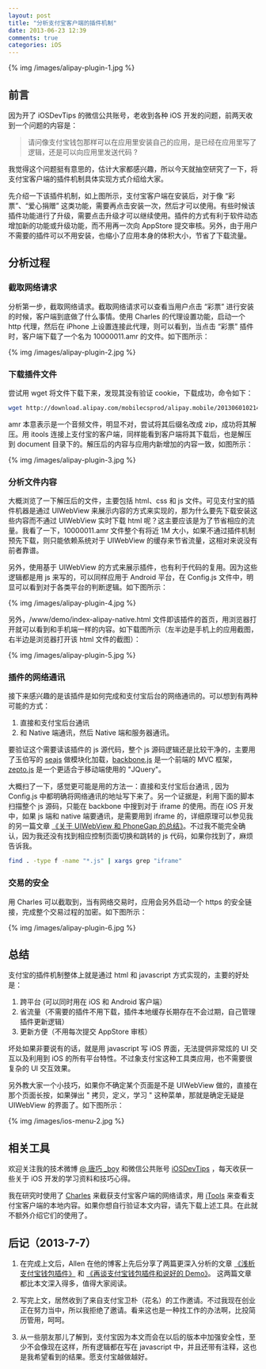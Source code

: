 ```yaml
---
layout: post
title: "分析支付宝客户端的插件机制"
date: 2013-06-23 12:39
comments: true
categories: iOS
---
```


{% img /images/alipay-plugin-1.jpg %}

## 前言

因为开了 iOSDevTips 的微信公共账号，老收到各种 iOS 开发的问题，前两天收到一个问题的内容是：

>请问像支付宝钱包那样可以在应用里安装自己的应用，是已经在应用里写了逻辑，还是可以向应用里发送代码 ?

我觉得这个问题挺有意思的，估计大家都感兴趣，所以今天就抽空研究了一下，将支付宝客户端的插件机制具体实现方式介绍给大家。

先介绍一下该插件机制，如上图所示，支付宝客户端在安装后，对于像 “彩票”、“爱心捐赠” 这类功能，需要再点击安装一次，然后才可以使用。有些时候该插件功能进行了升级，需要点击升级才可以继续使用。插件的方式有利于软件动态增加新的功能或升级功能，而不用再一次向 AppStore 提交审核。另外，由于用户不需要的插件可以不用安装，也缩小了应用本身的体积大小，节省了下载流量。

<!-- more -->

## 分析过程

### 截取网络请求

分析第一步，截取网络请求。截取网络请求可以查看当用户点击 “彩票” 进行安装的时候，客户端到底做了什么事情。使用 Charles 的代理设置功能，启动一个 http 代理，然后在 iPhone 上设置连接此代理，则可以看到，当点击 “彩票” 插件时，客户端下载了一个名为 10000011.amr 的文件。如下图所示：

{% img /images/alipay-plugin-2.jpg %}

###  下载插件文件

尝试用 wget 将文件下载下来，发现其没有验证 cookie，下载成功，命令如下：

``` bash
wget http://download.alipay.com/mobilecsprod/alipay.mobile/20130601021432806/xlarge/10000011.amr
```

amr 本意表示是一个音频文件，明显不对，尝试将其后缀名改成 zip，成功将其解压。用 itools 连接上支付宝的客户端，同样能看到客户端将其下载后，也是解压到 document 目录下的。解压后的内容与应用内新增加的内容一致，如图所示：

{% img /images/alipay-plugin-3.jpg %}

### 分析文件内容

大概浏览了一下解压后的文件，主要包括 html、css 和 js 文件。可见支付宝的插件机器是通过 UIWebView 来展示内容的方式来实现的，那为什么要先下载安装这些内容而不通过 UIWebView 实时下载 html 呢？这主要应该是为了节省相应的流量。我看了一下，10000011.amr 文件整个有将近 1M 大小，如果不通过插件机制预先下载，则只能依赖系统对于 UIWebView 的缓存来节省流量，这相对来说没有前者靠谱。

另外，使用基于 UIWebView 的方式来展示插件，也有利于代码的复用。因为这些逻辑都是用 js 来写的，可以同样应用于 Android 平台，在 Config.js 文件中，明显可以看到对于各类平台的判断逻辑。如下图所示：

{% img /images/alipay-plugin-4.jpg %}

另外，/www/demo/index-alipay-native.html 文件即该插件的首页，用浏览器打开就可以看到和手机端一样的内容。如下载图所示（左半边是手机上的应用截图，右半边是浏览器打开该 html 文件的截图）：

{% img /images/alipay-plugin-5.jpg %}

### 插件的网络通讯

接下来感兴趣的是该插件是如何完成和支付宝后台的网络通讯的。可以想到有两种可能的方式：

 1. 直接和支付宝后台通讯
 2. 和 Native 端通讯，然后 Native 端和服务器通讯。

要验证这个需要读该插件的 js 源代码，整个 js 源码逻辑还是比较干净的，主要用了玉伯写的 [seajs](http://seajs.org/docs/) 做模块化加载，[backbone.js](http://backbonejs.org/) 是一个前端的 MVC 框架，[zepto.js](http://zeptojs.com/) 是一个更适合于移动端使用的 "JQuery"。

大概扫了一下，感觉更可能是用的方法一：直接和支付宝后台通讯 , 因为 Config.js 中都明确将网络通讯的地址写下来了。另一个证据是，利用下面的脚本扫描整个 js 源码，只能在 backbone 中搜到对于 iframe 的使用。而在 iOS 开发中，如果 js 端和 native 端要通讯，是需要用到 iframe 的，详细原理可以参见我的另一篇文章 [《关于 UIWebView 和 PhoneGap 的总结》](http://blog.devtang.com/blog/2012/03/24/talk-about-uiwebview-and-phonegap/)。不过我不能完全确认，因为我还没有找到相应控制页面切换和跳转的 js 代码，如果你找到了，麻烦告诉我。

``` bash
find . -type f -name "*.js" | xargs grep "iframe"
```

### 交易的安全

用 Charles 可以截取到，当有网络交易时，应用会另外启动一个 https 的安全链接，完成整个交易过程的加密。如下图所示：

{% img /images/alipay-plugin-6.jpg %}

## 总结

支付宝的插件机制整体上就是通过 html 和 javascript 方式实现的，主要的好处是：

 1. 跨平台 (可以同时用在 iOS 和 Android 客户端）
 2. 省流量（不需要的插件不用下载，插件本地缓存长期存在不会过期，自己管理插件更新逻辑）
 3. 更新方便（不用每次提交 AppStore 审核）

坏处如果非要说有的话，就是用 javascript 写 iOS 界面，无法提供非常炫的 UI 交互以及利用到 iOS 的所有平台特性。不过象支付宝这种工具类应用，也不需要很复杂的 UI 交互效果。

另外教大家一个小技巧，如果你不确定某个页面是不是 UIWebView 做的，直接在那个页面长按，如果弹出 " 拷贝，定义，学习 " 这种菜单，那就是确定无疑是 UIWebView 的界面了。如下图所示：

{% img /images/ios-menu-2.jpg %}

## 相关工具

欢迎关注我的技术微博 [@ 唐巧 _boy](http://weibo.com/tangqiaoboy) 和微信公共账号 [iOSDevTips](http://chuansong.me/account/iosDevTips) ，每天收获一些关于 iOS 开发的学习资料和技巧心得。

我在研究时使用了 [Charles](http://www.charlesproxy.com/) 来截获支付宝客户端的网络请求，用 [iTools](http://itools.hk/) 来查看支付宝客户端的本地内容。如果你想自行验证本文内容，请先下载上述工具。在此就不额外介绍它们的使用了。

## 后记（2013-7-7）

 1. 在完成上文后，Allen 在他的博客上先后分享了两篇更深入分析的文章 [《浅析支付宝钱包插件》](http://imallen.com/blog/2013/06/26/inside-alipay-plugin.html) 和 [《再谈支付宝钱包插件和说好的 Demo》](http://imallen.com/blog/2013/07/06/about-alipay-plugin-and-phonegap.html)。 这两篇文章都比本文深入得多，值得大家阅读。

 2. 写完上文，居然收到了来自支付宝卫朴（花名）的工作邀请。不过我现在创业正在努力当中，所以我拒绝了邀请。看来这也是一种找工作的办法啊，比投简历管用，呵呵。

 3. 从一些朋友那儿了解到，支付宝因为本文而会在以后的版本中加强安全性，至少不会像现在这样，所有逻辑都在写在 javascript 中，并且还带有注释，这也是我希望看到的结果。愿支付宝越做越好。

